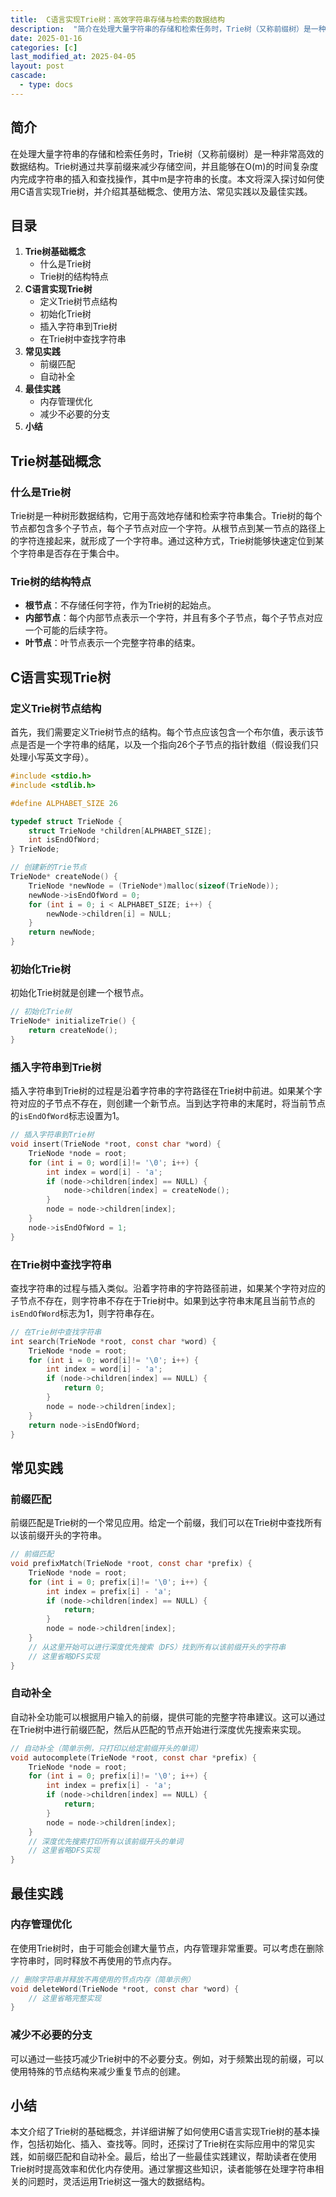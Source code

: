 ```yaml
---
title:  C语言实现Trie树：高效字符串存储与检索的数据结构
description:  "简介在处理大量字符串的存储和检索任务时，Trie树（又称前缀树）是一种非常高效的数据结构。Trie树通过共享前缀来减少存储空间，并且能够在O(m)的时间复杂度内完成字符串的插入和查找操作，其中m是字符串的长度。本文将深入探讨如何使用C语言实现Trie树，并介绍其基础概念、使用方法、常见实践以及最佳实践。"
date: 2025-01-16
categories: [c]
last_modified_at: 2025-04-05 
layout: post
cascade:
  - type: docs
---
```



## 简介
在处理大量字符串的存储和检索任务时，Trie树（又称前缀树）是一种非常高效的数据结构。Trie树通过共享前缀来减少存储空间，并且能够在O(m)的时间复杂度内完成字符串的插入和查找操作，其中m是字符串的长度。本文将深入探讨如何使用C语言实现Trie树，并介绍其基础概念、使用方法、常见实践以及最佳实践。

## 目录
1. **Trie树基础概念**
    - 什么是Trie树
    - Trie树的结构特点
2. **C语言实现Trie树**
    - 定义Trie树节点结构
    - 初始化Trie树
    - 插入字符串到Trie树
    - 在Trie树中查找字符串
3. **常见实践**
    - 前缀匹配
    - 自动补全
4. **最佳实践**
    - 内存管理优化
    - 减少不必要的分支
5. **小结**

## Trie树基础概念
### 什么是Trie树
Trie树是一种树形数据结构，它用于高效地存储和检索字符串集合。Trie树的每个节点都包含多个子节点，每个子节点对应一个字符。从根节点到某一节点的路径上的字符连接起来，就形成了一个字符串。通过这种方式，Trie树能够快速定位到某个字符串是否存在于集合中。

### Trie树的结构特点
- **根节点**：不存储任何字符，作为Trie树的起始点。
- **内部节点**：每个内部节点表示一个字符，并且有多个子节点，每个子节点对应一个可能的后续字符。
- **叶节点**：叶节点表示一个完整字符串的结束。

## C语言实现Trie树
### 定义Trie树节点结构
首先，我们需要定义Trie树节点的结构。每个节点应该包含一个布尔值，表示该节点是否是一个字符串的结尾，以及一个指向26个子节点的指针数组（假设我们只处理小写英文字母）。

```c
#include <stdio.h>
#include <stdlib.h>

#define ALPHABET_SIZE 26

typedef struct TrieNode {
    struct TrieNode *children[ALPHABET_SIZE];
    int isEndOfWord;
} TrieNode;

// 创建新的Trie节点
TrieNode* createNode() {
    TrieNode *newNode = (TrieNode*)malloc(sizeof(TrieNode));
    newNode->isEndOfWord = 0;
    for (int i = 0; i < ALPHABET_SIZE; i++) {
        newNode->children[i] = NULL;
    }
    return newNode;
}
```

### 初始化Trie树
初始化Trie树就是创建一个根节点。

```c
// 初始化Trie树
TrieNode* initializeTrie() {
    return createNode();
}
```

### 插入字符串到Trie树
插入字符串到Trie树的过程是沿着字符串的字符路径在Trie树中前进。如果某个字符对应的子节点不存在，则创建一个新节点。当到达字符串的末尾时，将当前节点的`isEndOfWord`标志设置为1。

```c
// 插入字符串到Trie树
void insert(TrieNode *root, const char *word) {
    TrieNode *node = root;
    for (int i = 0; word[i]!= '\0'; i++) {
        int index = word[i] - 'a';
        if (node->children[index] == NULL) {
            node->children[index] = createNode();
        }
        node = node->children[index];
    }
    node->isEndOfWord = 1;
}
```

### 在Trie树中查找字符串
查找字符串的过程与插入类似。沿着字符串的字符路径前进，如果某个字符对应的子节点不存在，则字符串不存在于Trie树中。如果到达字符串末尾且当前节点的`isEndOfWord`标志为1，则字符串存在。

```c
// 在Trie树中查找字符串
int search(TrieNode *root, const char *word) {
    TrieNode *node = root;
    for (int i = 0; word[i]!= '\0'; i++) {
        int index = word[i] - 'a';
        if (node->children[index] == NULL) {
            return 0;
        }
        node = node->children[index];
    }
    return node->isEndOfWord;
}
```

## 常见实践
### 前缀匹配
前缀匹配是Trie树的一个常见应用。给定一个前缀，我们可以在Trie树中查找所有以该前缀开头的字符串。

```c
// 前缀匹配
void prefixMatch(TrieNode *root, const char *prefix) {
    TrieNode *node = root;
    for (int i = 0; prefix[i]!= '\0'; i++) {
        int index = prefix[i] - 'a';
        if (node->children[index] == NULL) {
            return;
        }
        node = node->children[index];
    }
    // 从这里开始可以进行深度优先搜索（DFS）找到所有以该前缀开头的字符串
    // 这里省略DFS实现
}
```

### 自动补全
自动补全功能可以根据用户输入的前缀，提供可能的完整字符串建议。这可以通过在Trie树中进行前缀匹配，然后从匹配的节点开始进行深度优先搜索来实现。

```c
// 自动补全（简单示例，只打印以给定前缀开头的单词）
void autocomplete(TrieNode *root, const char *prefix) {
    TrieNode *node = root;
    for (int i = 0; prefix[i]!= '\0'; i++) {
        int index = prefix[i] - 'a';
        if (node->children[index] == NULL) {
            return;
        }
        node = node->children[index];
    }
    // 深度优先搜索打印所有以该前缀开头的单词
    // 这里省略DFS实现
}
```

## 最佳实践
### 内存管理优化
在使用Trie树时，由于可能会创建大量节点，内存管理非常重要。可以考虑在删除字符串时，同时释放不再使用的节点内存。

```c
// 删除字符串并释放不再使用的节点内存（简单示例）
void deleteWord(TrieNode *root, const char *word) {
    // 这里省略完整实现
}
```

### 减少不必要的分支
可以通过一些技巧减少Trie树中的不必要分支。例如，对于频繁出现的前缀，可以使用特殊的节点结构来减少重复节点的创建。

## 小结
本文介绍了Trie树的基础概念，并详细讲解了如何使用C语言实现Trie树的基本操作，包括初始化、插入、查找等。同时，还探讨了Trie树在实际应用中的常见实践，如前缀匹配和自动补全。最后，给出了一些最佳实践建议，帮助读者在使用Trie树时提高效率和优化内存使用。通过掌握这些知识，读者能够在处理字符串相关的问题时，灵活运用Trie树这一强大的数据结构。
